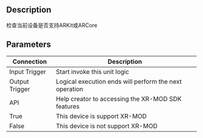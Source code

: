 ## Description

检查当前设备是否支持ARKit或ARCore

## Parameters

| Connection     | Description                                            |
| -------------- | ------------------------------------------------------ |
| Input Trigger  | Start invoke this unit logic                           |
| Output Trigger | Logical execution ends will perform the next operation |
| API            | Help creator to accessing the XR-MOD SDK features      |
| True           | This device is support XR-MOD                          |
| False          | This device is not support XR-MOD                      |
